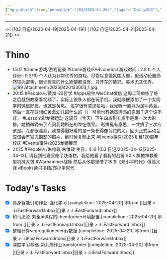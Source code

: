 ```yaml
---
{"dg-publish":true,"permalink":"/03/2025-04-20/","tags":["Daily日记"],"noteIcon":"","created":"2025-01-31T00:35","updated":"2025-07-01T13:38"}
---
```



---
<< [[03 日记/2025-04-19\|2025-04-19]]  |  [[03 日记/2025-04-21\|2025-04-21]]  >>

# Thino
- 15:17 
    #Game游戏/游戏记录 #Game游戏/FARLoneSail
    游戏时间:: 2.8 h
    个人评分:: 9.2/10
    个人认为非常优秀的游戏，尽管以意境氛围入题，但活动设置仍然较为密集，很少有真的什么剧情都没有，只开车的情况。美术尤其优秀。
    ![99 Attachment/20250420133003_1.jpg](/img/user/99%20Attachment/20250420133003_1.jpg)
- 20:15
    #People人/黄岚-23哲学 #Apps软件/WeChat微信 
    这周二简单练了练之后就到教室看视频了，实际上很多人都在玩手机。我就顺便添加了一个女同学的微信好友，也就是黄岚。
    名字很有意思哈哈，我光听一直以为是叫黄蓝，然后一直在联想红黄蓝幼儿园什么的（）
    可能也有她蛮漂亮的原因？这个说不好。
    #Lesson课/龙狮运动
    这周日（今天）下午四点到五点半是第一次大彩排。她稍微晚来了点问我她所在的龙在哪里。
    彩排挺有意思，一共排了三次应该是。龙都很漂亮，我觉得最好看的是一条长得像荷花的龙。回头正式运动会应该会有官方摄影的照片，到时候复制上来
    #Events事件/2025复旦120周年校庆 #Events事件/2025龙狮展示
- 21:25 
    #People人/朱维政
    朱维政
    生日:: 4.13
    [[03 日记/2025-04-13\|2025-04-13]] 请我到他寝室吃了块蛋糕。我给他看了看我的战锤 30 k 机械神教重型机械大包
    #Warhammer战锤 
    然后从他那里借了本书《邓小平时代》傅高义译
    #Books读书书籍/邓小平时代  

# Today's Tasks

- [x] 具身智能引论作业-强化学习  [completion:: 2025-04-20] 🕸️from [[目录 > :LiFastForward:Inbox\|目录 > :LiFastForward:Inbox]]
- [x] 和马思聪-刘组ai课程的chemformer环境配置  [completion:: 2025-04-20] 🕸️from [[目录 > :LiFastForward:Inbox\|目录 > :LiFastForward:Inbox]]
- [x] 整理计算segregationenergy数据  [completion:: 2025-04-20] 🕸️from [[目录 > :LiFastForward:Inbox\|目录 > :LiFastForward:Inbox]]
- [x] 深度学习基础-第九周作业transformer  [completion:: 2025-04-20] 🕸️from [[目录 > :LiFastForward:Inbox\|目录 > :LiFastForward:Inbox]]
